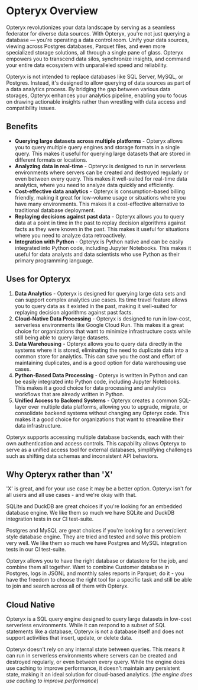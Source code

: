 # Opteryx Overview

Opteryx revolutionizes your data landscape by serving as a seamless federator for diverse data sources. With Opteryx, you're not just querying a database — you're operating a data control room. Unify your data sources, viewing across Postgres databases, Parquet files, and even more specialized storage solutions, all through a single pane of glass. Opteryx empowers you to transcend data silos, synchronize insights, and command your entire data ecosystem with unparalleled speed and reliability.

Opteryx is not intended to replace databases like SQL Server, MySQL, or Postgres. Instead, it's designed to allow querying of data sources as part of a data analytics process. By bridging the gap between various data storages, Opteryx enhances your analytics pipeline, enabling you to focus on drawing actionable insights rather than wrestling with data access and compatibility issues.

## Benefits

- **Querying large datasets across multiple platforms** - Opteryx allows you to query multiple query engines and storage formats in a single query. This makes it useful for querying large datasets that are stored in different formats or locations.
- **Analyzing data in real-time** - Opteryx is designed to run in serverless environments where servers can be created and destroyed regularly or even between every query. This makes it well-suited for real-time data analytics, where you need to analyze data quickly and efficiently.
- **Cost-effective data analytics** - Opteryx is consumption-based billing friendly, making it great for low-volume usage or situations where you have many environments. This makes it a cost-effective alternative to traditional database deployment.
- **Replaying decisions against past data** - Opteryx allows you to query data at a point in time in the past to replay decision algorithms against facts as they were known in the past. This makes it useful for situations where you need to analyze data retroactively.
- **Integration with Python** - Opteryx is Python native and can be easily integrated into Python code, including Jupyter Notebooks. This makes it useful for data analysts and data scientists who use Python as their primary programming language.

## Uses for Opteryx

1. **Data Analytics** - Opteryx is designed for querying large data sets and can support complex analytics use cases. Its time travel feature allows you to query data as it existed in the past, making it well-suited for replaying decision algorithms against past facts.
2. **Cloud-Native Data Processing** - Opteryx is designed to run in low-cost, serverless environments like Google Cloud Run. This makes it a great choice for organizations that want to minimize infrastructure costs while still being able to query large datasets.
3. **Data Warehousing** - Opteryx allows you to query data directly in the systems where it is stored, eliminating the need to duplicate data into a common store for analytics. This can save you the cost and effort of maintaining duplicates, and is a good option for data warehousing use cases.
4. **Python-Based Data Processing** - Opteryx is written in Python and can be easily integrated into Python code, including Jupyter Notebooks. This makes it a good choice for data processing and analytics workflows that are already written in Python.
5. **Unified Access to Backend Systems** - Opteryx creates a common SQL-layer over multiple data platforms, allowing you to upgrade, migrate, or consolidate backend systems without changing any Opteryx code. This makes it a good choice for organizations that want to streamline their data infrastructure.

Opteryx supports accessing multiple database backends, each with their own authentication and access controls. This capability allows Opteryx to serve as a unified access tool for external databases, simplifying challenges such as shifting data schemas and inconsistent API behaviors.

## Why Opteryx rather than 'X'

'X' is great, and for your use case it may be a better option. Opteryx isn't for all users and all use cases - and we're okay with that.

SQLite and DuckDB are great choices if you're looking for an embedded database engine. We like them so much we have SQLite and DuckDB integration tests in our CI test-suite.

Postgres and MySQL are great choices if you're looking for a server/client style database engine. They are tried and tested and solve this problem very well. We like them so much we have Postgres and MySQL integration tests in our CI test-suite.

Opteryx allows you to have the right database or datastore for the job, and combine them all together. Want to combine Customer database in Postgres, logs in JSONL and monthly sales reports in Parquet; do it - you have the freedom to choose the right tool for a specific task and still be able to join and search across all of them with Opteryx.

## Cloud Native

Opteryx is a SQL query engine designed to query large datasets in low-cost serverless environments. While it can respond to a subset of SQL statements like a database, Opteryx is not a database itself and does not support activities that insert, update, or delete data.

Opteryx doesn't rely on any internal state between queries. This means it can run in serverless environments where servers can be created and destroyed regularly, or even between every query. While the engine does use caching to improve performance, it doesn't maintain any persistent state, making it an ideal solution for cloud-based analytics. (_the engine does use caching to improve performance_)

